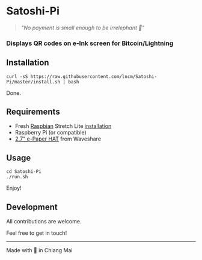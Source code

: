 # Satoshi-Pi

> *"No payment is small enough to be irrelephant 🐘"*

### Displays QR codes on e-Ink screen for Bitcoin/Lightning

Installation
---

```
curl -sS https://raw.githubusercontent.com/lncm/Satoshi-Pi/master/install.sh | bash
```

Done.

Requirements
---
* Fresh [Raspbian](https://www.raspberrypi.org/downloads/raspbian/) Stretch Lite [installation](https://www.raspberrypi.org/documentation/installation/installing-images/README.md)
* Raspberry Pi (or compatible)
* [2.7" e-Paper HAT](https://www.waveshare.com/product/2.7inch-e-paper-hat-b.htm) from Waveshare

Usage
---

```
cd Satoshi-Pi
./run.sh
```

Enjoy!

Development
---
All contributions are welcome.

Feel free to get in touch!

---

Made with 🥩 in Chiang Mai